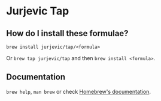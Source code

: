 # Jurjevic Tap

## How do I install these formulae?

`brew install jurjevic/tap/<formula>`

Or `brew tap jurjevic/tap` and then `brew install <formula>`.

## Documentation

`brew help`, `man brew` or check [Homebrew's documentation](https://docs.brew.sh).
